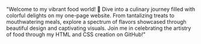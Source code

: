 "Welcome to my vibrant food world! 🌈 Dive into a culinary journey filled with colorful delights on my one-page website. 
From tantalizing treats to mouthwatering meals, explore a spectrum of flavors showcased through beautiful design and captivating visuals. 
Join me in celebrating the artistry of food through my HTML and CSS creation on GitHub!"

